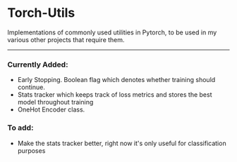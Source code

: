 # Torch-Utils
Implementations of commonly used utilities in Pytorch, to be used in my various other projects that require them.

---
### Currently Added: 
- Early Stopping. Boolean flag which denotes whether training should continue. 
- Stats tracker which keeps track of loss metrics and stores the best model throughout training
- OneHot Encoder class.

### To add:
  - Make the stats tracker better, right now it's only useful for classification purposes
